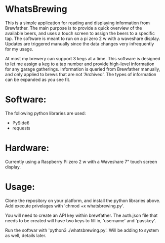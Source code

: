# WhatsBrewing
This is a simple application for reading and displaying information from Brewfather. The main purpose is to provide a quick overview of the available beers, and uses a touch screen to assign the beers to a specific tap. The software is meant to run on a pi zero 2 w with a waveshare display. Updates are triggered manually since the data changes very infrequently for my usage.

At most my brewery can support 3 kegs at a time. This software is designed to let me assign a keg to a tap number and provide high-level information for any garage gatherings. Information is queried from Brewfather manually, and only applied to brews that are not 'Archived'. The types of information can be expanded as you see fit.

# Software:
The following python libraries are used:
- PySide6
- requests

# Hardware:
Currently using a Raspberry Pi zero 2 w with a Waveshare 7" touch screen display.

# Usage:
Clone the repository on your platform, and install the python libraries above. Add execute privelages with 'chmod +x whatsbrewing.py'.

You will need to create an API key within brewfather. The auth.json file that needs to be created will have two keys to fill in, 'username' and 'passkey'. 

Run the softwar with 'python3 ./whatsbrewing.py'. Will be adding to system as well, details later.
